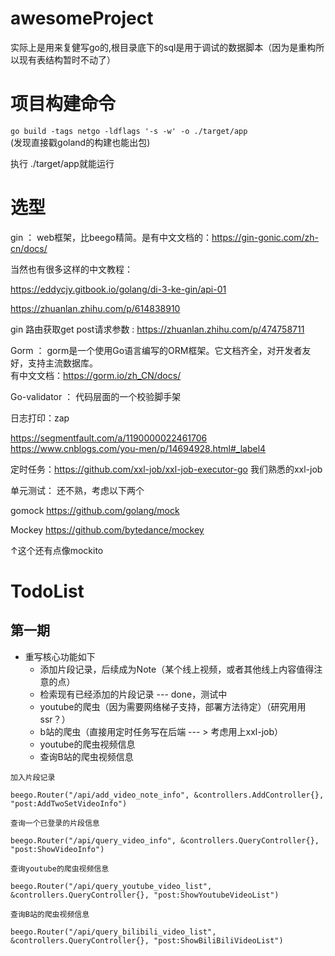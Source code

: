 # awesomeProject
实际上是用来复健写go的,根目录底下的sql是用于调试的数据脚本（因为是重构所以现有表结构暂时不动了）

# 项目构建命令

`go build -tags netgo -ldflags '-s -w' -o ./target/app`  
(发现直接戳goland的构建也能出包)

执行 ./target/app就能运行

# 选型

gin ： web框架，比beego精简。是有中文文档的：https://gin-gonic.com/zh-cn/docs/  

当然也有很多这样的中文教程：

https://eddycjy.gitbook.io/golang/di-3-ke-gin/api-01  

https://zhuanlan.zhihu.com/p/614838910

gin 路由获取get post请求参数 : https://zhuanlan.zhihu.com/p/474758711

Gorm ： gorm是一个使用Go语言编写的ORM框架。它文档齐全，对开发者友好，支持主流数据库。  
有中文文档：https://gorm.io/zh_CN/docs/  

Go-validator ： 代码层面的一个校验脚手架

日志打印：zap

https://segmentfault.com/a/1190000022461706
https://www.cnblogs.com/you-men/p/14694928.html#_label4

定时任务：https://github.com/xxl-job/xxl-job-executor-go  我们熟悉的xxl-job

单元测试：
还不熟，考虑以下两个

gomock  https://github.com/golang/mock

Mockey https://github.com/bytedance/mockey

↑这个还有点像mockito

# TodoList

## 第一期

- 重写核心功能如下
  - 添加片段记录，后续成为Note（某个线上视频，或者其他线上内容值得注意的点）
  - 检索现有已经添加的片段记录  --- done，测试中
  - youtube的爬虫（因为需要网络梯子支持，部署方法待定）（研究用用ssr？）
  - b站的爬虫（直接用定时任务写在后端 --- > 考虑用上xxl-job）
  - youtube的爬虫视频信息
  - 查询B站的爬虫视频信息


```	
加入片段记录

beego.Router("/api/add_video_note_info", &controllers.AddController{}, "post:AddTwoSetVideoInfo")

查询一个已登录的片段信息

beego.Router("/api/query_video_info", &controllers.QueryController{}, "post:ShowVideoInfo")

查询youtube的爬虫视频信息

beego.Router("/api/query_youtube_video_list", &controllers.QueryController{}, "post:ShowYoutubeVideoList")

查询B站的爬虫视频信息

beego.Router("/api/query_bilibili_video_list", &controllers.QueryController{}, "post:ShowBiliBiliVideoList")
```